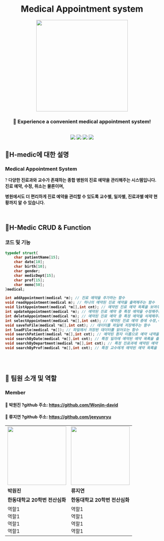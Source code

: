 <div align="center">
<h1>Medical Appointment system</h1>
<p align="center"><img src="https://user-images.githubusercontent.com/126576242/236667615-241d0d4c-c3d8-43c2-b798-d49e5f2f970b.png" height="300px" width="300px"></p>
  
### :hospital: Experience a convenient medical appointment system!
<br/>
<img src="https://img.shields.io/badge/HTML-E34F26?style=flat&logo=HTML5&logoColor=white"/>
<img src="https://img.shields.io/badge/C-00CCFF?style=flat&logo=C&logoColor=white"/>
<img src="https://img.shields.io/badge/VisualStudioCode-0000FF?style=flat-square&logo=VisualStudioCode&logoColor="black"/>
<img src="https://img.shields.io/badge/Markdown-000000?style=flat-square&logo=Markdown&logoColor="white"/>

</div>

## :rocket:H-medic에 대한 설명
### Medical Appointment System
?<b> 다양한 진료과와 교수가 존재하는 종합 병원의 진료 예약을 관리해주는 시스템입니다. 진료 예약, 수정, 취소는 물론이며,
  
   병원에서도 더 편리하게 진료 예약을 관리할 수 있도록 교수별, 일자별, 진료과별 예약 현황까지 알 수 있습니다.
 
<br/>

## :rocket:H-Medic CRUD & Function
### 코드 및 기능
```c
typedef struct{
    char patientName[15];
    char date[10];
    char birth[10];
    char gender;
    char medicDept[15];
    char prof[15];
    char memo[50];
}medical;

int addAppointment(medical *m); // 진료 예약을 추가하는 함수
void readAppointment(medical m); // 하나의 예약된 진료 예약을 출력해주는 함수 
void listAppointment(medical *m[],int cnt); // 예약된 진료 예약 목록을 보여주는 함수
int updateAppointment(medical *m); // 예약된 진료 예약 중 특정 예약을 수정해주는 함수
int deleteAppointment(medical *m); // 예약된 진료 예약 중 특정 예약을 삭제해주는 함수
int selectAppointment(medical *m[],int cnt); // 예약된 진료 예약 중에 수정,삭제하고 싶은 예약을 선택해주는 함수
void saveToFile(medical *m[],int cnt); // 데이터를 파일에 저장해주는 함수
int loadFile(medical *m[]); // 파일에서 저장된 데이터를 읽어오는 함수
void searchPatient(medical *m[],int cnt); // 예약된 환자 이름으로 예약 내역을 출력해주는 함수 
void searchByDate(medical *m[],int cnt); // 특정 일자에 예약된 예약 목록을 출력해주는 함수
void searchByDepartment(medical *m[],int cnt); // 특정 진료과에 예약된 예약 목록을 출력해주는 함수
void searchByProf(medical *m[],int cnt); // 특정 교수에게 예약된 예약 목록을 출력해주는 함수
 
```
<br/>
  
## :rocket: 팀원 소개 및 역할
### Member
####  :boy: 박원진 ?github 주소: https://github.com/Wonjin-david
####  :girl: 류지연 ?github 주소: https://github.com/jeeyunryu
<table>
  <tr>
    <td style = "width: 50%;">
      <img src="https://user-images.githubusercontent.com/126576242/236665332-2f80adb4-9b32-4a7e-bc93-aca8e4597df4.png" style = "width : 20vw"/>
    </td>
    <td style = "width: 50%;">
      <img src="https://user-images.githubusercontent.com/68150327/236711722-93e72af3-cfe7-4390-b30f-a77bc7c388b1.jpg" style = "width : 20vw"/>
    </td>
  </tr>
  <tr>
    <td><b> 박원진 </b></td>
    <td><b> 류지연 </b></td>
  </tr>
  <tr>
    <td><b> 한동대학교 20학번 전산심화 </b></td>
    <td><b> 한동대학교 20학번 전산심화 </b></td>
  </tr>
  <tr>
    <td>
      역할1<br>
      역할1<br>
      역할1<br>
      역할1<br>
    </td>
    <td>
      역할1<br>
      역할1<br>
      역할1<br>
      역할1<br>
    </td>
  </tr>
</table>

